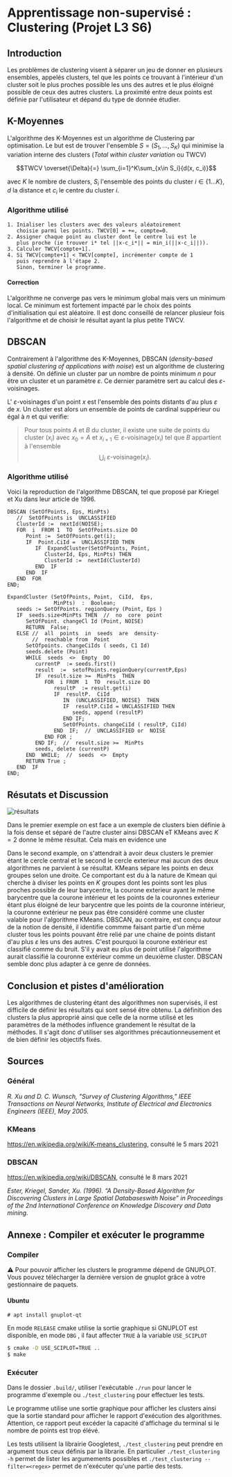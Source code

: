 # Apprentissage non-supervisé : Clustering (Projet L3 S6)

## Introduction
Les problèmes de clustering visent à séparer un jeu de donner en plusieurs ensembles, appelés clusters, tel que les points ce trouvant à l'intérieur d'un cluster soit le plus proches possible les uns des autres et le plus éloigné possible de ceux des autres clusters. La proximité entre deux points est définie par l'utilisateur et dépand du type de donnée étudier. 

## K-Moyennes
L'algorithme des K-Moyennes est un algorithme de Clustering par optimisation. Le but est de trouver l'ensemble $S = (S_1, \dots, S_K)$ qui minimise la variation interne des clusters (*Total within cluster variation* ou TWCV)

$$TWCV  \overset{\Delta}{=} \sum_{i=1}^K\sum_{x\in S_i}{d(x, c_i)}$$

avec $K$ le nombre de clusters, $S_i$ l'ensemble des points du cluster $i\in\{1\dots K\}$, $d$ la distance et $c_i$ le centre du cluster $i$.  

### Algorithme utilisé

```
1. Inialiser les clusters avec des valeurs aléatoirement 
   choisie parmi les points. TWCV[0] = +∞, compte=0.
2. Assigner chaque point au cluster dont le centre lui est le 
   plus proche (ie trouver i* tel ||x-c_i*|| = min_i(||x-c_i||)).
3. Calculer TWCV[compte+1].
4. Si TWCV[compte+1] < TWCV[compte], incrémenter compte de 1
   puis reprendre à l'étape 2. 
   Sinon, terminer le programme.
```

#### Correction
L'algorithme ne converge pas vers le minimum global mais vers un minimum local. Ce minimum est fortement impacté par le choix des points d'initialisation qui est aléatoire. Il est donc conseillé de relancer plusieur fois l'algorithme et de choisir le résultat ayant la plus petite TWCV.


## DBSCAN

Contrairement à l'algorithme des K-Moyennes, DBSCAN  (*density-based spatial clustering of applications with noise*) est un algorithme de clustering à densité. On définie un cluster par un nombre de points minimum $n$ pour être un cluster et un paramètre $\varepsilon$. Ce dernier paramètre sert au calcul des $\varepsilon$-voisinages. 

L' $\varepsilon$-voisinages d'un point $x$ est l'ensemble des points distants d'au plus $\varepsilon$ de $x$. Un cluster est alors un ensemble de points de cardinal suppérieur ou égal à $n$ et qui verifie:

> Pour tous points $A$ et $B$ du cluster, il existe une suite de points du cluster $(x_i)$ avec $x_0= A$ et $x_{i+1} \in \varepsilon\text{-voisinage}(x_i)$ tel que $B$ appartient à l'ensemble
>$$ \bigcup_i \text{ $\varepsilon$-voisinage}(x_i). $$


### Algorithme utilisé

Voici la reproduction de l'algorithme DBSCAN, tel que proposé par
Kriegel et Xu dans leur article de 1996.

```
DBSCAN (SetOfPoints, Eps, MinPts)
   //  SetOfPoints is  UNCLASSIFIED
   ClusterId :=  nextId(NOISE);
   FOR  i  FROM 1  TO  SetOfPoints.size DO
      Point :=  SetOfPoints.get(i);
      IF  Point.CiId =  UNCLASSIFIED THEN
         IF  ExpandCluster(SetOfPoints, Point,
            ClusterId, Eps, MinPts) THEN
            ClusterId :=  nextId(ClusterId)
         END  IF
      END  IF
   END  FOR
END; 

ExpandCluster (SetOfPoints, Point,  CiId,  Eps,
               MinPts)  :  Boolean;
   seeds := SetOfPoints. regionQuery (Point, Eps ) 
   IF  seeds.size<MinPts THEN  //  no  core  point
      SetOfPoint. changeCl Id (Point, NOISE) 
      RETURN  False;
   ELSE //  all  points  in  seeds  are  density-
        //  reachable from  Point
      SetOfpoints. changeCiIds ( seeds, C1 Id) 
      seeds.delete (Point) 
      WHILE  seeds  <>  Empty  DO
         currentP  := seeds.first() 
         result  :=  setofPoints.regionQuery(currentP,Eps)
         IF  result.size >=  MinPts  THEN
            FOR  i FROM  1  TO  result.size DO
               resultP  := result.get(i) 
               IF  resultP.  CiId
                  IN  (UNCLASSIFIED, NOISE}  THEN
                  IF  resultP.CiId = UNCLASSIFIED THEN
                     seeds, append (resultP) 
                  END IF;
                  SetOfPoints. changeCiId ( resultP, CiId) 
               END  IF;  //  UNCLASSIFIED or  NOISE
            END FOR ;
         END IF;  //  result.size >=  MinPts
         seeds, delete (currentP) 
      END  WHILE;  //  seeds  <>  Empty
      RETURN True ;
   END  IF
END;
```

## Résutats et Discussion

![résultats](result.png)

Dans le premier exemple on est face a un exemple de clusters bien définie à la fois dense et séparé de l'autre cluster ainsi DBSCAN eT KMeans avec $K = 2$ donne le même résultat. Cela mais en evidence une

Dans le second example, on s'attendrait à avoir deux clusters le premier étant le cercle central et le second le cercle exterieur mai aucun des deux algorithmes ne parvient à se résultat.
KMeans sépare les points en deux groupes selon une droite. Ce comportant est du à la nature de Kmean qui cherche à diviser les points en $K$ groupes dont les points sont les plus proches possible de leur barycentre, la courone exterieur ayant le même barycentre que la courone intérieur et les points de la couronnes exterieur étant plus éloigné de leur barycentre que les points de la couronne intérieur, la couronne extérieur ne peux pas être considéré comme une cluster valable pour l'algorithme KMeans.
DBSCAN, au contraire, est conçu autour de la notion de densité, il identifie commme faisant partie d'un même cluster tous les points pouvant être relié par une chaine de points distant d'au plus $\varepsilon$ les uns des autres. C'est pourquoi la courone extérieur est classifié comme du bruit. S'il y avait eu plus de point utilisé l'algorithme aurait classifié la couronne extérieur comme un deuxième cluster. DBSCAN semble donc plus adapter à ce genre de données.

## Conclusion et pistes d'amélioration

Les algorithmes de clustering étant des algorithmes non supervisés, il est difficile de définir les résultats qui sont sensé être obtenu. La définition des clusters la plus approprié ainsi que celle de la norme utilisé et les paramètres de la méthodes influence grandement le résultat de la méthodes. Il s'agit donc d'utiliser ses algorithmes précautionneusement et de bien définir les objectifs fixés.

## Sources

### Général
*R. Xu and D. C. Wunsch, "Survey of Clustering Algorithms," IEEE Transactions on Neural Networks,
Institute of Electrical and Electronics Engineers (IEEE), May 2005.*

### KMeans
https://en.wikipedia.org/wiki/K-means_clustering, consulté le 5 mars 2021

### DBSCAN
https://en.wikipedia.org/wiki/DBSCAN, consulté le 8 mars 2021

*Ester, Kriegel, Sander, Xu. (1996). “A Density-Based Algorithm for Discovering Clusters
in Large Spatial Databaseswith Noise” in Proceedings of the 2nd International Conference on Knowledge Discovery and Data mining.*


## Annexe : Compiler et exécuter le programme

### Compiler

:warning: Pour pouvoir afficher les clusters le programme dépend de GNUPLOT. Vous pouvez télécharger la dernière version de gnuplot grâce à votre gestionnaire de paquets. 

#### Ubuntu

```
# apt install gnuplot-qt
```
En mode `RELEASE` cmake utilise la sortie graphique si GNUPLOT est disponible, en mode `DBG` , il faut affecter `TRUE` à la variable `USE_SCIPLOT`

```bash
$ cmake -D USE_SCIPLOT=TRUE ..
$ make
```

### Exécuter

Dans le dossier `.build/`, utiliser l'exécutable `./run` pour lancer le programme d'exemple ou `./test_clustering` pour effectuer les tests.

Le programme utilise une sortie graphique pour afficher les clusters ainsi que la sortie standard pour afficher le rapport d'exécution des algorithmes. Attention, ce rapport peut excéder la capacité d'affichage du terminal si le nombre de points est trop élévé.

Les tests utilisent la librairie Googletest, `./test_clustering` peut prendre en argument tous ceux définis par la librarie. 
En particulier `./test_clustering -h` permet de lister les argumements possibles et `./test_clustering --filter=<regex>` permet de n'exécuter qu'une partie des tests.